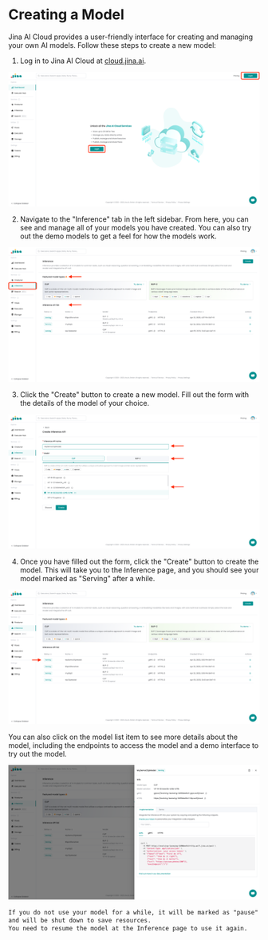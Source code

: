 # Creating a Model

Jina AI Cloud provides a user-friendly interface for creating and managing your own AI models. 
Follow these steps to create a new model:

1. Log in to Jina AI Cloud at [cloud.jina.ai](https://cloud.jina.ai).

![create1](images/create1.png)

2. Navigate to the "Inference" tab in the left sidebar.
From here, you can see and manage all of your models you have created.
You can also try out the demo models to get a feel for how the models work.

 ![create2](images/create2.png)
 
3. Click the "Create" button to create a new model.
Fill out the form with the details of the model of your choice.

![create3](images/create3.png)

4. Once you have filled out the form, click the "Create" button to create the model.
This will take you to the Inference page, and you should see your model marked as "Serving" after a while.

![create4](images/create4.png)

You can also click on the model list item to see more details about the model, including the endpoints to access the model and a demo interface to try out the model.

![create5](images/create5.png)

```{notice}
If you do not use your model for a while, it will be marked as "pause" and will be shut down to save resources.
You need to resume the model at the Inference page to use it again.
```